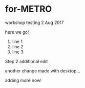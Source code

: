# for-METRO
workshop testing 2 Aug 2017

here we go!
1. line 1
2. line 2
3. line 3

Step 2 additional edit

another change made with desktop...

adding more now!
